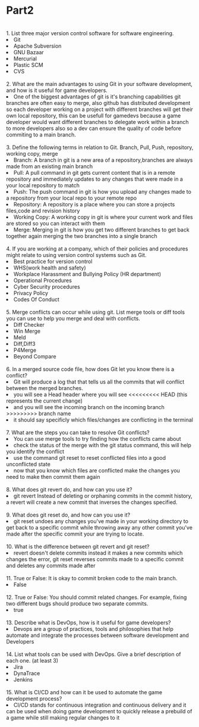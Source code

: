 # Part2

<br>
1. List three major version control software for software engineering. 
<li>Git
<li>Apache Subversion
<li>GNU Bazaar
<li>Mercurial
<li>Plastic SCM
<li>CVS
<br>
<br>
2. What are the main advantages to using Git in your software development, and how is it useful for game developers. 
<li>One of the biggest advantages of git is it's branching capabilities git branches are often easy to merge, also github has distributed development so
each developer working on a project with different branches will get their own local repository, this can be usefull for gamedevs because 
a game developer would want different branches to delegate work within a branch to more developers also so a dev can ensure the quality of code before commiting to a main branch.
<br>
<br>
3. Define the following terms in relation to Git. Branch, Pull, Push, repository, working copy, merge 
<li>Branch: A branch in git is a new area of a repository,branches are always made from an existing main branch
<li>Pull: A pull command in git gets current content that is in a remote repository and immediately updates to any changes that were made in a your local repository to match
<li>Push: The push command in git is how you upload any changes made to a repository from your local repo to your remote repo
<li>Repository: A repository is a place where you can store a projects files,code and revision history
<li>Working Copy: A working copy in git is where your current work and files are stored so you can interact with them
<li>Merge: Merging in git is how you get two different branches to get back together again merging the two branches into a single branch
<br>
<br>
4. If you are working at a company, which of their policies and procedures might relate to using version control systems such as Git. 
<li>Best practice for version control
<li>WHS(work health and safety)
<li>Workplace Harassment and Bullying Policy (HR department)
<li>Operational Procedures
<li>Cyber Security procedures
<li>Privacy Policy
<li>Codes Of Conduct
<br>
<br>
5. Merge conflicts can occur while using git. List merge tools or diff tools you can use to help you merge and deal with conflicts. 
<li>Diff Checker
<li>Win Merge
<li>Meld
<li>Diff,Diff3
<li>P4Merge
<li>Beyond Compare
<br>
<br>
6. In a merged source code file, how does Git let you know there is a conflict?
<li>Git will produce a log that that tells us all the commits that will conflict between the merged branches.
<li> you will see a Head header where you will see <<<<<<<<< HEAD (this represents the current change)
<li> and you will see the incoming branch on the incoming branch >>>>>>>>> branch name 
<li> it should say specificly which files/changes are conflicting in the terminal
<br>
<br>
7. What are the steps you can take to resolve Git conflicts? 
<li>You can use merge tools to try finding how the conflicts came about
<li>check the status of the merge with the git status command, this will help you identify the conflict
<li>use the command git reset to reset conflicted files into a good unconflicted state
<li>now that you know which files are conflicted make the changes you need to make then commit them again
<br>
<br>
8. What does git revert do, and how can you use it? 
<li>git revert Instead of deleting or orphaning commits in the commit history, a revert will create a new commit that inverses the changes specified.
<br>
<br>
9. What does git reset do, and how can you use it?  
<li>git reset undoes any changes you've made in your working directory to get back to a specific commit while throwing away any other commit you've made after the specific commit your are trying to locate.
<br>
<br>
10. What is the difference between git revert and git reset? 
<li>revert doesn't delete commits instead it makes a new commits which changes the error, git reset reverses commits made to a specific commit and deletes any commits made after
<br>
<br>
11. True or False: It is okay to commit broken code to the main branch.
<li>False
<br>
<br>
12. True or False: You should commit related changes. For example, fixing two different bugs should produce two separate commits.
<li>true
<br>
<br>
13. Describe what is DevOps, how is it useful for game developers?
<li>Devops are a group of practices, tools and philosophies that help automate and integrate the processes between software development and Developers
<br>
<br>
14. List what tools can be used with DevOps. Give a brief description of each one. (at least 3) 
<li>Jira
<li>DynaTrace
<li>Jenkins
<br>
<br>
15. What is CI/CD and how can it be used to automate the game development process? 
<li>CI/CD stands for continuous integration and continuous delivery and it can be used when doing game development to quickly release a prebuild of a game while still making regular changes to it
